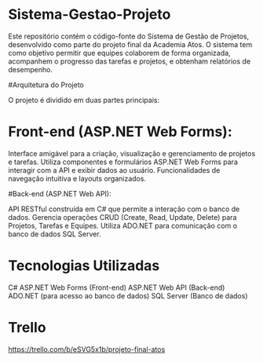 # Sistema-Gestao-Projeto

Este repositório contém o código-fonte do Sistema de Gestão de Projetos, desenvolvido como parte do projeto final da Academia Atos. O sistema tem como objetivo permitir que equipes colaborem de forma organizada, acompanhem o progresso das tarefas e projetos, e obtenham relatórios de desempenho.

#Arquitetura do Projeto

O projeto é dividido em duas partes principais:

# Front-end (ASP.NET Web Forms):

Interface amigável para a criação, visualização e gerenciamento de projetos e tarefas.
Utiliza componentes e formulários ASP.NET Web Forms para interagir com a API e exibir dados ao usuário.
Funcionalidades de navegação intuitiva e layouts organizados.

#Back-end (ASP.NET Web API):

API RESTful construída em C# que permite a interação com o banco de dados.
Gerencia operações CRUD (Create, Read, Update, Delete) para Projetos, Tarefas e Equipes.
Utiliza ADO.NET para comunicação com o banco de dados SQL Server.

# Tecnologias Utilizadas

C#
ASP.NET Web Forms (Front-end)
ASP.NET Web API (Back-end)
ADO.NET (para acesso ao banco de dados)
SQL Server (Banco de dados)

# Trello 
https://trello.com/b/eSVG5x1b/projeto-final-atos

